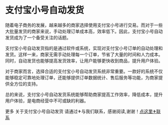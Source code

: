 # 支付宝小号自动发货

随着电子商务的发展，越来越多的商家选择使用支付宝小号进行交易。而对于一些大批量发货的商家来说，手动处理订单成本高，效率低下。因此，支付宝小号自动发货成为了一个备受关注的话题。

支付宝小号自动发货指的是通过软件或系统，实现对支付宝小号订单的自动处理和发货。这样一来，商家无需手动处理每一个订单，节省了大量的时间和人力成本。同时，自动发货也能够提高发货效率，让用户能够更快收到商品，提升用户体验。

对于商家而言，选择合适的支付宝小号自动发货系统非常重要。一款好的系统不仅能够稳定可靠地处理订单，还能够提供订单数据统计、售后服务等功能，为商家提供全方位的支持。

总的来说，支付宝小号自动发货系统能够帮助商家提高工作效率，降低成本，提升用户体验，是电商经营中不可或缺的利器。

更多 关于支付宝小号自动发货 请通过✈与我们联系，感谢阅读,谢谢！[点这里✈联系](https://abc.k02.cc)